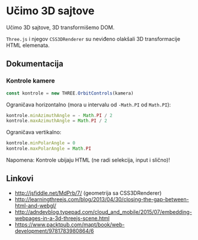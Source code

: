 # Učimo 3D sajtove

Učimo 3D sajtove, 3D transformišemo DOM.

`Three.js` i njegov `CSS3DRenderer` su neviđeno olakšali 3D transformacije HTML elemenata.

## Dokumentacija

### Kontrole kamere

```js
const kontrole = new THREE.OrbitControls(kamera)
```

Ograničava horizontalno (mora u intervalu od `-Math.PI` od `Math.PI`):

```js
kontrole.minAzimuthAngle = - Math.PI / 2
kontrole.maxAzimuthAngle = Math.PI / 2
```

Ograničava vertikalno:

```js
kontrole.minPolarAngle = 0
kontrole.maxPolarAngle = Math.PI
```

Napomena: Kontrole ubijaju HTML (ne radi selekcija, input i slično)!

## Linkovi

* http://jsfiddle.net/MdPrb/7/ (geometrija sa CSS3DRenderer)
* http://learningthreejs.com/blog/2013/04/30/closing-the-gap-between-html-and-webgl/
* http://adndevblog.typepad.com/cloud_and_mobile/2015/07/embedding-webpages-in-a-3d-threejs-scene.html
* https://www.packtpub.com/mapt/book/web-development/9781783980864/6
